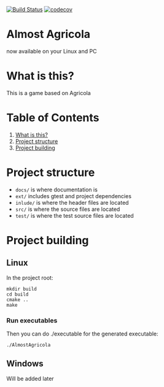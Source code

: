 [![Build Status](https://travis-ci.com/ArturBa/AlmostAgricola.svg?token=5PNdM7qHNNqDFxDZsBRp&branch=develop)](https://travis-ci.com/ArturBa/AlmostAgricola)
[![codecov](https://codecov.io/gh/ArturBa/AlmostAgricola/branch/develop/graph/badge.svg?token=gVGDosqV6F)](https://codecov.io/gh/ArturBa/AlmostAgricola)



# Almost Agricola
now available on your Linux and PC

# What is this?
This is a game based on Agricola 

# Table of Contents
1. [What is this?](#what-is-this)
2. [Project structure](#project-structure)
3. [Project building](#project-building)

# Project structure
- `docs/` is where documentation is
- `ext/` includes gtest and project dependencies
- `inlude/` is where the header files are located
- `src/` is where the source files are located
- `test/` is where the test source files are located


# Project building 
## Linux
In the project root:

    mkdir build
    cd build
    cmake ..
    make

### Run executables
Then you can do ./executable for the generated executable:

    ./AlmostAgricola
    
## Windows
Will be added later

